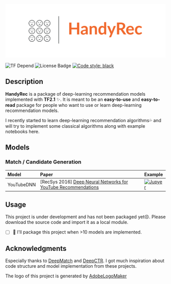 
![Logo](https://github.com/Wp-Zhang/HandyRec/blob/master/logo.png)

![TF Depend](https://img.shields.io/badge/TensorFlow-2.1-orange)
![License Badge](https://img.shields.io/badge/license-Apache%202-green)
[![Code style: black](https://img.shields.io/badge/code%20style-black-000000.svg)](https://github.com/psf/black)

## Description
**HandyRec** is a package of deep-learning recommendation models implemented with **TF2.1** ✨. It is meant to be an **easy-to-use** and **easy-to-read** package for people who want to use or learn deep-learning recommendation models.

I recently started to learn deep-learning recommendation algorithms💦 and will try to implement some classical algorithms along with example notebooks here.

## Models

### Match / Candidate Generation

| Model      | Paper | Example |
| :----------- | :----------- | :---------- |
| YouTubeDNN      | \[RecSys 2016\] [Deep Neural Networks for YouTube Recommendations](https://dl.acm.org/doi/pdf/10.1145/2959100.2959190) | [![Jupyer](https://img.shields.io/badge/Jupyter%20Notebook-grey?logo=jupyter)](https://github.com/Wp-Zhang/HandyRec/blob/master/handyrec/examples/match/YouTubeDNN.ipynb) |


## Usage

This project is under development and has not been packaged yet😣. Please download the source code and import it as a local module.

- [ ] 🚧 I'll package this project when >10 models are implemented.



## Acknowledgments

Especially thanks to [DeepMatch](https://github.com/shenweichen/DeepMatch) and [DeepCTR](https://github.com/shenweichen/DeepCTR). I got much inspiration about code structure and model implementation from these projects.

The logo of this project is generated by [AdobeLogoMaker](https://www.adobe.com/express/create/logo)

